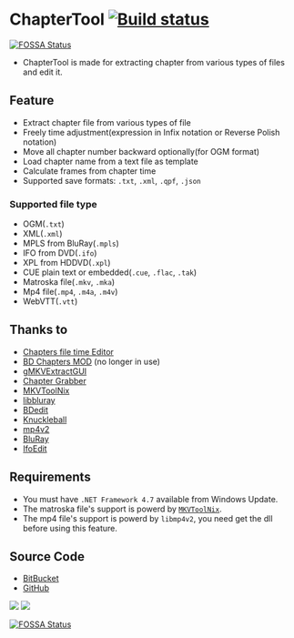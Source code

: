 # ChapterTool [![Build status](https://ci.appveyor.com/api/projects/status/rtc76h5ulveafj5f?svg=true)](https://ci.appveyor.com/project/tautcony/chaptertool)
[![FOSSA Status](https://app.fossa.io/api/projects/git%2Bgithub.com%2Ftautcony%2FChapterTool.svg?type=shield)](https://app.fossa.io/projects/git%2Bgithub.com%2Ftautcony%2FChapterTool?ref=badge_shield)

- ChapterTool is made for extracting chapter from various types of files and edit it.

## Feature

- Extract chapter file from various types of file
- Freely time adjustment(expression in Infix notation or Reverse Polish notation)
- Move all chapter number backward optionally(for OGM format)
- Load chapter name from a text file as template
- Calculate frames from chapter time
- Supported save formats: `.txt`, `.xml`, `.qpf`, `.json`

### Supported file type

- OGM(`.txt`)
- XML(`.xml`)
- MPLS from BluRay(`.mpls`)
- IFO from DVD(`.ifo`)
- XPL from HDDVD(`.xpl`)
- CUE plain text or embedded(`.cue`, `.flac`, `.tak`)
- Matroska file(`.mkv`, `.mka`)
- Mp4 file(`.mp4`, `.m4a`, `.m4v`)
- WebVTT(`.vtt`)

## Thanks to

 - [Chapters file time Editor](https://www.nmm-hd.org/newbbs/viewtopic.php?f=16&t=24)
 - [BD Chapters MOD](https://www.nmm-hd.org/newbbs/viewtopic.php?f=16&t=517) (no longer in use)
 - [gMKVExtractGUI](http://sourceforge.net/projects/gmkvextractgui/)
 - [Chapter Grabber](http://jvance.com/pages/ChapterGrabber.xhtml)
 - [MKVToolNix](https://www.bunkus.org/videotools/mkvtoolnix/links.html)
 - [libbluray](http://www.videolan.org/developers/libbluray.html)
 - [BDedit](http://pel.hu/bdedit/)
 - [Knuckleball](https://github.com/jimevans/knuckleball)
 - [mp4v2](https://code.google.com/archive/p/mp4v2/)
 - [BluRay](https://github.com/lerks/BluRay)
 - [IfoEdit](http://www.ifoedit.com/index.html)

## Requirements

- You must have `.NET Framework 4.7` available from Windows Update.
- The matroska file's support is powerd by [`MKVToolNix`](https://mkvtoolnix.download/downloads.html#windows).
- The mp4 file's support is powerd by `libmp4v2`, you need get the dll before using this feature.

## Source Code

 - [BitBucket](https://bitbucket.org/TautCony/chaptertool)
 - [GitHub](https://github.com/tautcony/ChapterTool)

 ![](https://img.shields.io/github/downloads/tautcony/chaptertool/total.svg)
 ![](https://img.shields.io/github/license/tautcony/chaptertool.svg)


[![FOSSA Status](https://app.fossa.io/api/projects/git%2Bgithub.com%2Ftautcony%2FChapterTool.svg?type=large)](https://app.fossa.io/projects/git%2Bgithub.com%2Ftautcony%2FChapterTool?ref=badge_large)